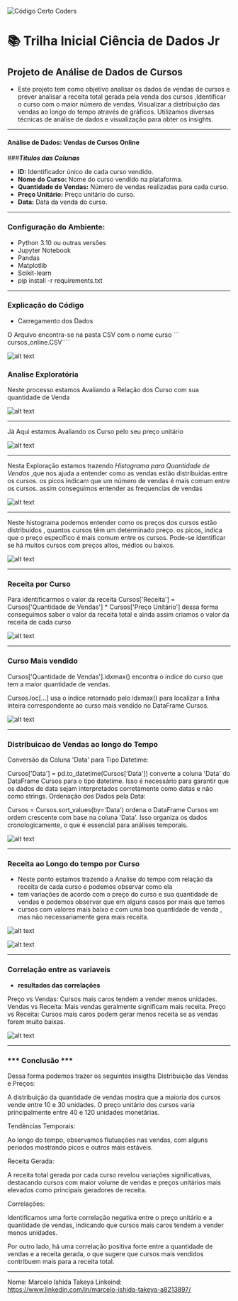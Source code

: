 ![Código Certo Coders](https://utfs.io/f/3b2340e8-5523-4aca-a549-0688fd07450e-j4edu.jfif)



# 📚 Trilha Inicial Ciência de Dados Jr


## Projeto de Análise de Dados de Cursos

- Este projeto tem como objetivo analisar os dados de vendas de cursos e prever analisar a receita total gerada pela venda dos cursos ,Identificar o curso com o maior número de vendas, Visualizar a distribuição das vendas ao longo do tempo através de gráficos.    Utilizamos diversas técnicas de análise de dados e visualização para obter os insights.

----

#### Análise de Dados: Vendas de Cursos Online
 ###***Titulos das Colunas*** 
 
- **ID:** Identificador único de cada curso vendido.
- **Nome do Curso:** Nome do curso vendido na plataforma.
- **Quantidade de Vendas:** Número de vendas realizadas para cada curso.
- **Preço Unitário:** Preço unitário do curso.
- **Data:** Data da venda do curso.

----


### **Configuração do Ambiente:**
- Python 3.10 ou outras versões 
- Jupyter Notebook
- Pandas
- Matplotlib
- Scikit-learn
- pip install -r requirements.txt 

----

### Explicação do Código 

- Carregamento dos Dados 

O Arquivo encontra-se na pasta CSV com o nome curso ``` cursos_online.CSV´´´´

![alt text](image.png)



### Analise Exploratória 

Neste processo estamos Avaliando a Relação dos Curso com sua quantidade de Venda 

![alt text](image-1.png)

----

Já Aqui estamos Avaliando os Curso pelo seu preço unitário 

![alt text](image-2.png)

----

Nesta Exploração estamos trazendo *Histograma para Quantidade de Vendas* ,que nos ajuda a entender como as vendas estão distribuidas entre os cursos. os picos indicam  que um número de vendas é mais comum entre os cursos. assim conseguimos entender 
as frequencias de vendas 

![alt text](image-3.png)


----

Neste histograma podemos entender como os preços dos cursos estão distribuídos , quantos cursos têm um determinado preço. os picos, indica que o preço específico é mais comum entre os cursos. Pode-se identificar se há muitos cursos com preços altos, médios ou baixos. 

![alt text](image-4.png)


----


###  Receita por Curso 

Para identificarmos o valor da receita  Cursos['Receita'] = Cursos['Quantidade de Vendas'] * Cursos['Preço Unitário']
dessa forma conseguimos saber o valor da receita total e ainda assim criamos o valor da receita de cada curso 


![alt text](image-5.png)


----


### Curso Mais vendido 

Cursos['Quantidade de Vendas'].idxmax() encontra o índice do curso que tem a maior quantidade de vendas.

Cursos.loc[...] usa o índice retornado pelo idxmax() para localizar a linha inteira correspondente ao curso mais vendido no DataFrame Cursos.

![alt text](image-6.png)


----

### Distribuicao de Vendas ao longo do Tempo 

Conversão da Coluna 'Data' para Tipo Datetime:

Cursos['Data'] = pd.to_datetime(Cursos['Data']) converte a coluna 'Data' do DataFrame Cursos para o tipo datetime. Isso é necessário para garantir que os dados de data sejam interpretados corretamente como datas e não como strings.
Ordenação dos Dados pela Data:

Cursos = Cursos.sort_values(by='Data') ordena o DataFrame Cursos em ordem crescente com base na coluna 'Data'. Isso organiza os dados cronologicamente, o que é essencial para análises temporais.


![alt text](image-7.png)

----

### Receita ao Longo do tempo por Curso 

- Neste ponto estamos trazendo a Analise do tempo com relação da receita de cada curso e podemos observar como ela 
- tem variações de acordo com o preço do curso e sua quantidade de vendas e podemos observar que em alguns casos por mais que temos 
- cursos com valores mais baixo e com uma boa quantidade de venda , mas não necessariamente gera mais receita. 
  

![alt text](image-8.png)

![alt text](image-9.png)

----

### Correlação entre as variaveis 

- **resultados das correlações** 
  
Preço vs Vendas: Cursos mais caros tendem a vender menos unidades.
Vendas vs Receita: Mais vendas geralmente significam mais receita.
Preço vs Receita: Cursos mais caros podem gerar menos receita se as vendas forem muito baixas.

![alt text](image-10.png)

----


### *** Conclusão ***

Dessa forma podemos trazer os seguintes insigths 
Distribuição das Vendas e Preços:

A distribuição da quantidade de vendas mostra que a maioria dos cursos vende entre 10 e 30 unidades.
O preço unitário dos cursos varia principalmente entre 40 e 120 unidades monetárias.

Tendências Temporais:

Ao longo do tempo, observamos flutuações nas vendas, com alguns períodos mostrando picos e outros mais estáveis.

Receita Gerada:

A receita total gerada por cada curso revelou variações significativas, destacando cursos com maior volume de vendas e preços unitários mais elevados como principais geradores de receita.

Correlações:

Identificamos uma forte correlação negativa entre o preço unitário e a quantidade de vendas, indicando que cursos mais caros tendem a vender menos unidades.

Por outro lado, há uma correlação positiva forte entre a quantidade de vendas e a receita gerada, o que sugere que cursos mais vendidos contribuem mais para a receita total.


----
Nome: Marcelo Ishida Takeya 
Linkeind: https://www.linkedin.com/in/marcelo-ishida-takeya-a8213897/

